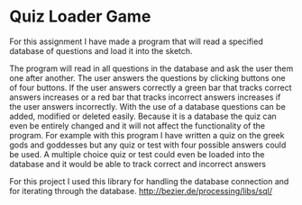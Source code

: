 # Quiz Loader Game

For this assignment I have made a program that will read a specified database of questions and load it into the sketch.

The program will read in all questions in the database and ask the user them one after another. 
The user answers the questions by clicking buttons one of four buttons. If the user answers correctly a green bar that tracks correct answers increases or 
a red bar that tracks incorrect answers increases if the user answers incorrectly.
With the use of a database questions can be added, modified or deleted easily. Because it is a database the quiz can even be entirely changed and it will not
affect the functionality of the program. For example with this program I have written a quiz on the greek gods and goddesses but any quiz or test with four 
possible answers could be used. A multiple choice quiz or test could even be loaded into the database and it would be able to track correct and incorrect answers

For this project I used this library for handling the database connection and for iterating through the database.
http://bezier.de/processing/libs/sql/